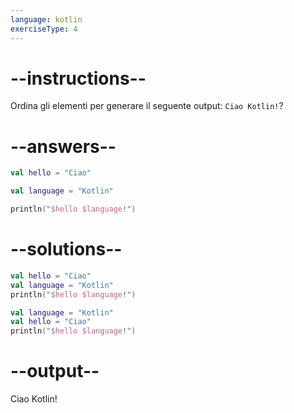 ```yaml
---
language: kotlin
exerciseType: 4
---
```


# --instructions--

Ordina gli elementi per generare il seguente output: `Ciao Kotlin!`?

# --answers--

```kotlin
val hello = "Ciao"
```

```kotlin
val language = "Kotlin"
```

```kotlin
println("$hello $language!")
```

# --solutions--

```kotlin
val hello = "Ciao"
val language = "Kotlin"
println("$hello $language!")
```

```kotlin
val language = "Kotlin"
val hello = "Ciao"
println("$hello $language!")
```

# --output--

Ciao Kotlin!
